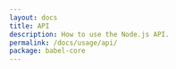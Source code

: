 ```yaml
---
layout: docs
title: API
description: How to use the Node.js API.
permalink: /docs/usage/api/
package: babel-core
---
```


